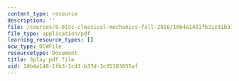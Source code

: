 ```yaml
---
content_type: resource
description: ''
file: /courses/8-01sc-classical-mechanics-fall-2016/10b4a1481fb31cd1b37d1c35383855af_vkWY73HnNYA.pdf
file_type: application/pdf
learning_resource_types: []
ocw_type: OCWFile
resourcetype: Document
title: 3play pdf file
uid: 10b4a148-1fb3-1cd1-b37d-1c35383855af
---
```

